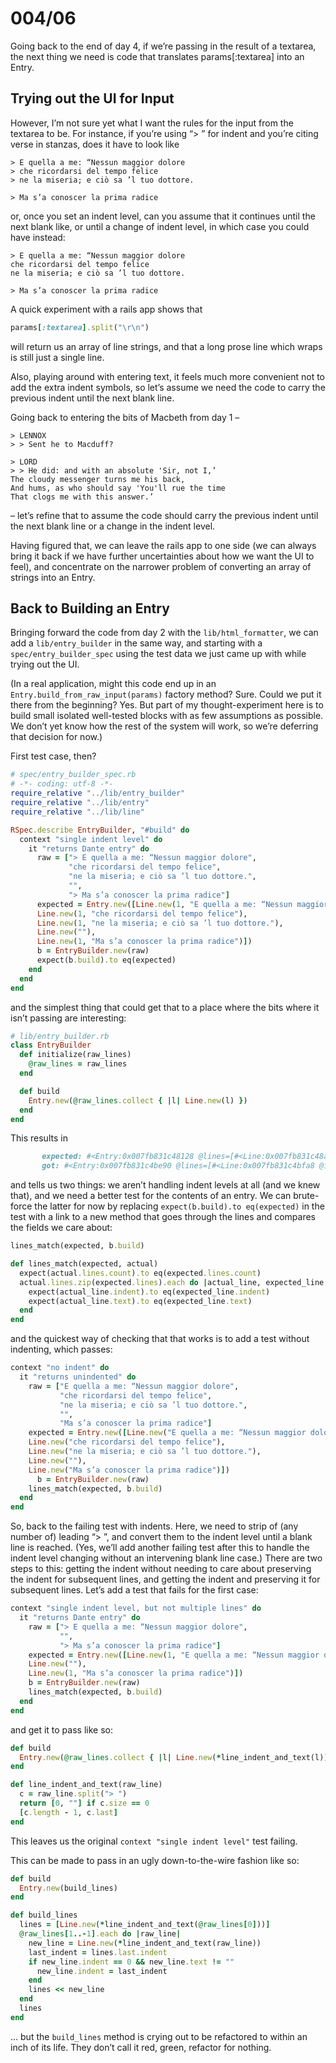 # 004/06

Going back to the end of day 4, if we’re passing in the result of a textarea, the next thing we need is code that translates params[:textarea] into an Entry.

## Trying out the UI for Input

However, I’m not sure yet what I want the rules for the input from the textarea to be.  For instance, if you’re using “> ” for indent and you’re citing verse in stanzas, does it have to look like

```
> E quella a me: “Nessun maggior dolore
> che ricordarsi del tempo felice
> ne la miseria; e ciò sa ’l tuo dottore.

> Ma s’a conoscer la prima radice
```

or, once you set an indent level, can you assume that it continues until the next blank like, or until a change of indent level, in which case you could have instead:

```
> E quella a me: “Nessun maggior dolore
che ricordarsi del tempo felice
ne la miseria; e ciò sa ’l tuo dottore.

> Ma s’a conoscer la prima radice
```

A quick experiment with a rails app shows that

```ruby
params[:textarea].split("\r\n")
```

will return us an array of line strings, and that a long prose line which wraps is still just a single line.

Also, playing around with entering text, it feels much more convenient not to add the extra indent symbols, so let’s assume we need the code to carry the previous indent until the next blank line.

Going back to entering the bits of Macbeth from day 1 –

```
> LENNOX
> > Sent he to Macduff?

> LORD
> > He did: and with an absolute 'Sir, not I,’
The cloudy messenger turns me his back,
And hums, as who should say 'You'll rue the time
That clogs me with this answer.’
```

– let’s refine that to assume the code should carry the previous indent until the next blank line or a change in the indent level.

Having figured that, we can leave the rails app to one side (we can always bring it back if we have further uncertainties about how we want the UI to feel), and concentrate on the narrower problem of converting an array of strings into an Entry.

## Back to Building an Entry

Bringing forward the code from day 2 with the `lib/html_formatter`, we can add a `lib/entry_builder` in the same way, and starting with a `spec/entry_builder_spec` using the test data we just came up with while trying out the UI.

(In a real application, might this code end up in an `Entry.build_from_raw_input(params)` factory method?  Sure.  Could we put it there from the beginning?  Yes.  But part of my thought-experiment here is to build small isolated well-tested blocks with as few assumptions as possible.  We don’t yet know how the rest of the system will work, so we’re deferring that decision for now.)

First test case, then?

```ruby
# spec/entry_builder_spec.rb
# -*- coding: utf-8 -*-
require_relative "../lib/entry_builder"
require_relative "../lib/entry"
require_relative "../lib/line"

RSpec.describe EntryBuilder, "#build" do
  context "single indent level" do
    it "returns Dante entry" do
      raw = ["> E quella a me: “Nessun maggior dolore",
             "che ricordarsi del tempo felice",
             "ne la miseria; e ciò sa ’l tuo dottore.",
             "",
             "> Ma s’a conoscer la prima radice"]
      expected = Entry.new([Line.new(1, "E quella a me: “Nessun maggior dolore"),
      Line.new(1, "che ricordarsi del tempo felice"),
      Line.new(1, "ne la miseria; e ciò sa ’l tuo dottore."),
      Line.new(""),
      Line.new(1, "Ma s’a conoscer la prima radice")])
      b = EntryBuilder.new(raw)
      expect(b.build).to eq(expected)
    end
  end
end
```

and the simplest thing that could get that to a place where the bits where it isn’t passing are interesting:

```ruby
# lib/entry_builder.rb
class EntryBuilder
  def initialize(raw_lines)
    @raw_lines = raw_lines
  end

  def build
    Entry.new(@raw_lines.collect { |l| Line.new(l) })
  end
end
```

This results in

```ruby
       expected: #<Entry:0x007fb831c48128 @lines=[#<Line:0x007fb831c48ab0 @indent=1, @text="E quella a me: “Nessun maggior dolore">, #<Line:0x007fb831c48920 @indent=1, @text="che ricordarsi del tempo felice">, #<Line:0x007fb831c487e0 @indent=1, @text="ne la miseria; e ciò sa ’l tuo dottore.">, #<Line:0x007fb831c481f0 @indent=0, @text="">, #<Line:0x007fb831c48178 @indent=1, @text="Ma s’a conoscer la prima radice">]>
       got: #<Entry:0x007fb831c4be90 @lines=[#<Line:0x007fb831c4bfa8 @indent=0, @text="> E quella a me: “Nessun maggior dolore">, #<Line:0x007fb831c4bf30 @indent=0, @text="che ricordarsi del tempo felice">, #<Line:0x007fb831c4bf08 @indent=0, @text="ne la miseria; e ciò sa ’l tuo dottore.">, #<Line:0x007fb831c4bee0 @indent=0, @text="">, #<Line:0x007fb831c4beb8 @indent=0, @text="> Ma s’a conoscer la prima radice">]>
```

and tells us two things: we aren’t handling indent levels at all (and we knew that), and we need a better test for the contents of an entry.  We can brute-force the latter for now by replacing `expect(b.build).to eq(expected)` in the test with a link to a new method that goes through the lines and compares the fields we care about:

```ruby
lines_match(expected, b.build)

def lines_match(expected, actual)
  expect(actual.lines.count).to eq(expected.lines.count)
  actual.lines.zip(expected.lines).each do |actual_line, expected_line|
    expect(actual_line.indent).to eq(expected_line.indent)
    expect(actual_line.text).to eq(expected_line.text)
  end
end
```

and the quickest way of checking that that works is to add a test without indenting, which passes:

```ruby
context "no indent" do
  it "returns unindented" do
    raw = ["E quella a me: “Nessun maggior dolore",
           "che ricordarsi del tempo felice",
           "ne la miseria; e ciò sa ’l tuo dottore.",
           "",
           "Ma s’a conoscer la prima radice"]
    expected = Entry.new([Line.new("E quella a me: “Nessun maggior dolore"),
    Line.new("che ricordarsi del tempo felice"),
    Line.new("ne la miseria; e ciò sa ’l tuo dottore."),
    Line.new(""),
    Line.new("Ma s’a conoscer la prima radice")])
      b = EntryBuilder.new(raw)
    lines_match(expected, b.build)
  end
end
```

So, back to the failing test with indents.  Here, we need to strip of (any number of) leading “> ”, and convert them to the indent level until a blank line is reached.  (Yes, we’ll add another failing test after this to handle the indent level changing without an intervening blank line case.)  There are two steps to this: getting the indent without needing to care about preserving the indent for subsequent lines, and getting the indent and preserving it for subsequent lines.  Let’s add a test that fails for the first case:

```ruby
context "single indent level, but not multiple lines" do
  it "returns Dante entry" do
    raw = ["> E quella a me: “Nessun maggior dolore",
           "",
           "> Ma s’a conoscer la prima radice"]
    expected = Entry.new([Line.new(1, "E quella a me: “Nessun maggior dolore"),
    Line.new(""),
    Line.new(1, "Ma s’a conoscer la prima radice")])
    b = EntryBuilder.new(raw)
    lines_match(expected, b.build)
  end
end
```

and get it to pass like so:

```ruby
def build
  Entry.new(@raw_lines.collect { |l| Line.new(*line_indent_and_text(l)) })
end

def line_indent_and_text(raw_line)
  c = raw_line.split("> ")
  return [0, ""] if c.size == 0
  [c.length - 1, c.last]
end
```

This leaves us the original `context "single indent level"` test failing.

This can be made to pass in an ugly down-to-the-wire fashion like so:

```ruby
def build
  Entry.new(build_lines)
end

def build_lines
  lines = [Line.new(*line_indent_and_text(@raw_lines[0]))]
  @raw_lines[1..-1].each do |raw_line|
    new_line = Line.new(*line_indent_and_text(raw_line))
    last_indent = lines.last.indent
    if new_line.indent == 0 && new_line.text != ""
      new_line.indent = last_indent
    end
    lines << new_line
  end
  lines
end
```

… but the `build_lines` method is crying out to be refactored to within an inch of its life.  They don’t call it red, green, refactor for nothing.
